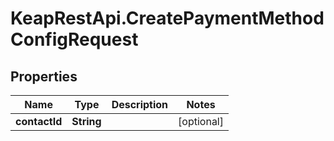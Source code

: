# KeapRestApi.CreatePaymentMethodConfigRequest

## Properties

Name | Type | Description | Notes
------------ | ------------- | ------------- | -------------
**contactId** | **String** |  | [optional] 


